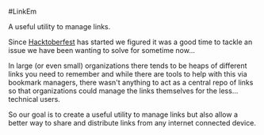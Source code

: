 #LinkEm

A useful utility to manage links.

Since [Hacktoberfest](https://hacktoberfest.digitalocean.com) has started we figured it was a good time to tackle an issue we have been wanting to solve for sometime now...

In large (or even small) organizations there tends to be heaps of different links you need to remember and while there are tools to help with this via bookmark managers, there wasn't anything to act as a central repo of links so that organizations could manage the links themselves for the less... technical users.

So our goal is to create a useful utility to manage links but also allow a better way to share and distribute links from any internet connected device.
